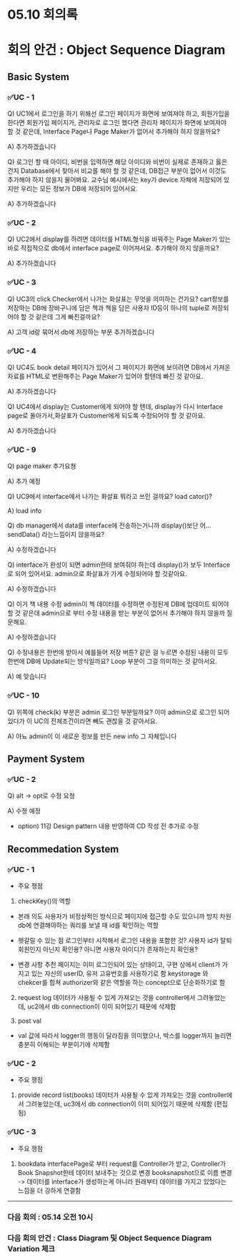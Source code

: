 # 05.10 회의록

# 회의 안건 : Object Sequence Diagram

## Basic System
### ✅UC - 1
Q) UC1에서 로그인을 하기 위해선 로그인 페이지가 화면에 보여져야 하고, 회원가입을 한다면 회원가입 페이지가, 관리자로 로그인 했다면 관리자 페이지가 화면에 보여져야 할 것 같은데,
Interface Page나 Page Maker가 없어서 추가해야 하지 않을까요?

A) 추가하겠습니다

Q) 로그인 할 때 아이디, 비번을 입력하면 해당 아이디와 비번이 실제로 존재하고 옳은 건지 Database에서 찾아서 비교를 해야 할 것 같은데, DB접근 부분이 없어서 이것도 추가해야 하지 않을지 물어봐요.
교수님 예시에서는 key가 device 자체에 저장되어 있지만 우리는 모든 정보가 DB에 저장되어 있어서요.

A) 추가하겠습니다

### ✅UC - 2

Q) UC2에서 display를 하려면 데이터를 HTML형식을 바꿔주는 Page Maker가 있는 바로 작접적으로 db에서 interface page로 이어져서요. 추가해야 하지 않을까요?

A) 추가하겠습니다

### ✅UC - 3
Q) UC3의 click Checker에서 나가는 화살표는 무엇을 의미하는 건가요? cart정보를 저장하는 DB에 장바구니에 담은 책과 책을 담은 사용자 ID등이 하나의 tuple로 저장되어야 할 것 같은데 그게 빠진걸까요?

A) 고객 id랑 묶어서 db에 저장하는 부분 추가하겠습니다

### ✅UC - 4

Q) UC4도 book detail 페이지가 있어서 그 페이지가 화면에 보이려면 DB에서 가져온 자료를 HTML로 변환해주는 Page Maker가 있어야 할텐데 빠진 것 같아요.

A) 추가하겠습니다

Q) UC4에서 display는 Customer에게 되어야 할 텐데, display가 다시 Interface page로 돌아가서,화살표가 Customer에게 되도록 수정되어야 할 것 같아요.

A) 추가하겠습니다

### ✅UC - 9

Q) page maker 추가요쳥

A) 추가 예정

Q) UC9에서 interface에서 나가는 화살표 뭐라고 쓰인 걸까요? load cator()?

A) load info

Q) db manager에서 data를 interface에 전송하는거니까 display()보단 어... sendData() 라는느낌이지 않을까요?

A) 수정하겠습니다

Q) interface가 완성이 되면 admin한테 보여줘야 하는데 display()가 보두 Interface로 되어 있어서요. admin으로 화살표가 가게 수정되어야 할 것같아요.

A) 수정하겠습니다

Q) 이거 책 내용 수정 admin이 책 데이터를 수정하면 수정된게 DB에 업데이트 되어야 할 것 같은데 admin으로 부터 수정 내용을 받는 부분이 없어서 추가해야 하지 않을까 질문해요.

A) 수정하겠습니다

Q) 수정내용은 한번에 받아서 예를들어 저장 버튼? 같은 걸 누르면 수정된 내용이 모두 한번에 DB에 Update되는 방식일까요? Loop 부분이 그걸 의미하는 것 같아서요.

A) 예 맞습니다

### ✅UC - 10

Q) 위쪽에 check(k) 부분은 admin 로그인 부분일까요? 이미 admin으로 로그인 되어 있다가 이 UC의 전제조건이라면 빼도 괜찮을 것 같아서요.

A) 아뇨 admin이 이 새로운 정보를 만든 new info 그 자체입니다


## Payment System

### ✅UC - 2

Q)  alt -> opt로 수정 요청

A) 수정 예정

* option) 11강 Design pattern 내용 반영하여 CD 작성 전 추가로 수정



##  Recommedation System
### ✅UC - 1
* 주요 쟁점
1) checkKey()의 역할
- 본래 의도
사용자가 비정상적인 방식으로 페이지에 접근할 수도 있으니까 방지 차원
 db에 연결해야하는 쿼리를 보낼 때 id를 확인하는 역할
  
- 헷갈릴 수 있는 점
로그인부터 시작해서 로그인 내용을 포함한 것?
사용자 id가 탈퇴 회원인지 아닌지 확인용? 아니면 사용자 아이디가 존재하는지 확인용?

- 변경 사항
추천 페이지는 이미 로그인되어 있는 상태이고, 구현 상에서 client가 가지고 있는 자신의 userID, 유저 고유번호를 사용하기로 함
keystorage 와 chekcer를 합쳐 authorizer와 같은 역할을 하는 concept으로 단순화하기로 함

2) request log
데이터가 사용될 수 있게 가져오는 것을 controller에서 그려놓았는데, uc2에서 db connection이 이미 되어있기 때문에 삭제함

3) post val
- val 값에 따라서 logger의 행동이 달라짐을 의미했으나, 박스를 logger까지 늘리면 충분히 이해되는 부분이기에 삭제함

### ✅UC - 2
* 주요 쟁점
1) provide record list(books)
데이터가 사용될 수 있게 가져오는 것을 controller에서 그려놓았는데, uc3에서 db connection이 이미 되어있기 때문에 삭제함 (편집됨) 

### ✅UC - 3
* 주요 쟁점
1) bookdata
interfacePage로 부터 request를 Controller가 받고, Controller가 Book Snapshot한테 데이터 보내주는 것으로 변경
booksnapshot으로 이름 변경
-> 데이터를 interface가 생성하는게 아니라 원래부터 데이터를 가지고 있었다는 느낌을 더 강하게 연결함

<hr/>

### 다음 회의 : 05.14 오전 10시
### 다음 회의 안건 : Class Diagram 및 Object Sequence Diagram Variation 체크

